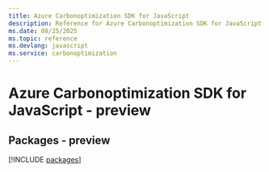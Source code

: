 ```yaml
---
title: Azure Carbonoptimization SDK for JavaScript
description: Reference for Azure Carbonoptimization SDK for JavaScript
ms.date: 08/25/2025
ms.topic: reference
ms.devlang: javascript
ms.service: carbonoptimization
---
```

# Azure Carbonoptimization SDK for JavaScript - preview
## Packages - preview
[!INCLUDE [packages](carbonoptimization-index.md)]
